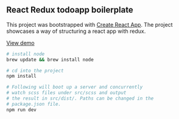 ## React Redux todoapp boilerplate
This project was bootstrapped with [Create React App](https://github.com/facebookincubator/create-react-app). The project showcases a way of structuring a react app with redux.

[View demo](https://danielwallin.github.io/react-redux-boilerplate/)


```bash
# install node
brew update && brew install node

# cd into the project
npm install

# Following will boot up a server and concurrently
# watch scss files under src/scss and output
# the result in src/dist/. Paths can be changed in the
# package.json file.
npm run dev
```
